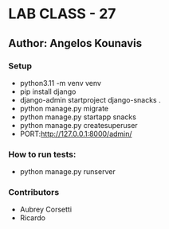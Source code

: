 # LAB CLASS - 27

## Author: Angelos Kounavis

### Setup

- python3.11 -m venv venv
- pip install django
- django-admin startproject django-snacks .
- python manage.py migrate
- python manage.py startapp snacks
- python manage.py createsuperuser
- PORT:http://127.0.0.1:8000/admin/


### How to run tests:

- python manage.py runserver

### Contributors

- Aubrey Corsetti
-  Ricardo